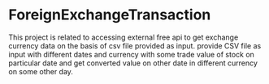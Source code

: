 # ForeignExchangeTransaction
This project is related to accessing external free api to get exchange currency data on the basis of csv file provided as input.
provide CSV file as input with different dates and currency with some trade value of stock on particular date and get converted value on other date in different currency on some other day.
